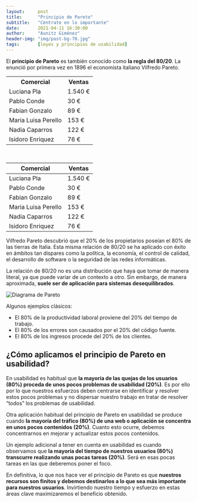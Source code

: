 ```yaml
---
layout:     post
title:      "Principio de Pareto"
subtitle:   "Céntrate en lo importante"
date:       2021-04-11 16:30:00
author:     "Aunitz Giménez"
header-img: "img/post-bg-70.jpg"
tags:       [leyes y principios de usabilidad]
---
```


<p>El <strong>principio de Pareto</strong> es también conocido como <strong>la regla del 80/20</strong>. La enunció por primera vez en 1896 el economista italiano Vilfredo Pareto.</p>

<table>
    <tr>
        <th>Comercial</th>
        <th>Ventas</th>
    </tr>
    <tr>
        <td>Luciana Pla</td>
        <td>1.540 €</td>
    </tr>
    <tr>
        <td>Pablo Conde</td>
        <td>30 €</td>
    </tr>
    <tr>
        <td>Fabian Gonzalo</td>
        <td>89 €</td>
    </tr>
    <tr>
        <td>Maria Luisa Perello</td>
        <td>153 €</td>
    </tr>
    <tr>
        <td>Nadia Caparros</td>
        <td>122 €</td>
    </tr>
    <tr>
        <td>Isidoro Enriquez</td>
        <td>76 €</td>
    </tr>
</table>

<p>&nbsp;</p>

<table class="table table-bordered">
    <thead>
        <tr class="active">
            <th>Comercial</th>
            <th class="text-right">Ventas</th>
        </tr>
    </thead>
    <tbody>
        <tr>
            <td>Luciana Pla</td>
            <td class="text-right">1.540 €</td>
        </tr>
        <tr>
            <td>Pablo Conde</td>
            <td class="text-right">30 €</td>
        </tr>
        <tr>
            <td>Fabian Gonzalo</td>
            <td class="text-right">89 €</td>
        </tr>
        <tr>
            <td>Maria Luisa Perello</td>
            <td class="text-right">153 €</td>
        </tr>
        <tr>
            <td>Nadia Caparros</td>
            <td class="text-right">122 €</td>
        </tr>
        <tr>
            <td>Isidoro Enriquez</td>
            <td class="text-right">76 €</td>
        </tr>
    </tbody>
</table>

<p>Vilfredo Pareto descubrió que el 20% de los propietarios poseían el 80% de las tierras de Italia. Esta misma relación de 80/20 se ha aplicado con éxito en ámbitos tan dispares como la política, la economía, el control de calidad, el desarrollo de software o la seguridad de las redes informáticas.</p>

<p>La relación de 80/20 no es una distribución que haya que tomar de manera literal, ya que puede variar de un contexto a otro. Sin embargo, de manera aproximada, <strong>suele ser de aplicación para sistemas desequilibrados</strong>.</p>

<p><img src="{{ site.baseurl }}/img/principio-de-pareto.gif" loading="lazy" alt="Diagrama de Pareto"></p>

<p>Algunos ejemplos clásicos:</p>
<ul>
    <li>El 80% de la productividad laboral proviene del 20% del tiempo de trabajo.</li>
    <li>El 80% de los errores son causados por el 20% del código fuente.</li>
    <li>El 80% de los ingresos procede del 20% de los clientes.</li>
</ul>

<h2>¿Cómo aplicamos el principio de Pareto en usabilidad?</h2>
<p>En usabilidad es habitual que <strong>la mayoría de las quejas de los usuarios (80%) proceda de unos pocos problemas de usabilidad (20%)</strong>. Es por ello por lo que nuestros esfuerzos deben centrarse en identificar y resolver estos pocos problemas y no dispersar nuestro trabajo en tratar de resolver “todos” los problemas de usabilidad.</p>

<p>Otra aplicación habitual del principio de Pareto en usabilidad se produce cuando <strong>la mayoría del tráfico (80%) de una web o aplicación se concentra en unos pocos contenidos (20%)</strong>. Cuanto esto ocurre, debemos concentrarnos en mejorar y actualizar estos pocos contenidos.</p>

<p>Un ejemplo adicional a tener en cuenta en usabilidad es cuando observamos que <strong>la mayoría del tiempo de nuestros usuarios (80%) transcurre realizando unas pocas tareas (20%)</strong>. Será en esas pocas tareas en las que deberemos poner el foco.</p>

<p>En definitiva, lo que nos hace ver el principio de Pareto es que <strong>nuestros recursos son finitos y debemos destinarlos a lo que sea más importante para nuestros usuarios</strong>. Invirtiendo nuestro tiempo y esfuerzo en estas áreas clave maximizaremos el beneficio obtenido.</p>